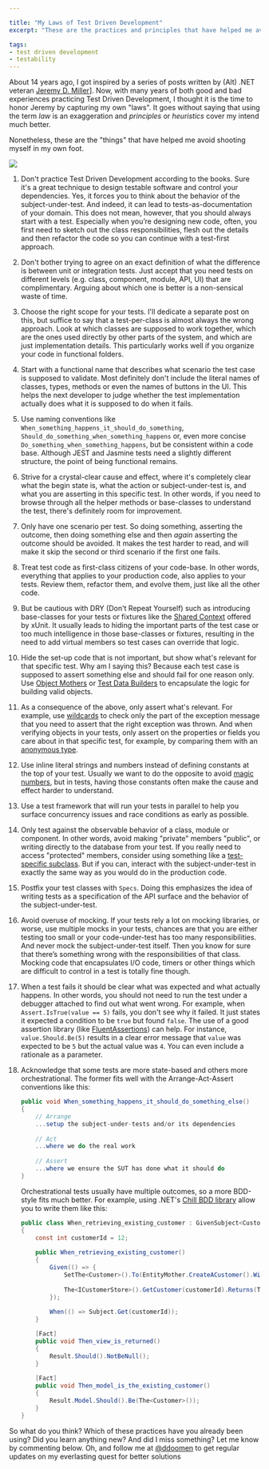 ```yaml
---

title: "My Laws of Test Driven Development"
excerpt: "These are the practices and principles that have helped me avoid shooting myself in my own foot while practicing Test Driven Development."

tags:
- test driven development
- testability
---
```


About 14 years ago, I got inspired by a series of posts written by (Alt) .NET veteran [Jeremy D. Miller](https://jeremydmiller.com/)]. Now, with many years of both good and bad experiences practicing Test Driven Development, I thought it is the time to honor Jeremy by capturing my own "laws". It goes without saying that using the term _law_ is an exaggeration and _principles_ or _heuristics_ cover my intend much better. 

Nonetheless, these are the "things" that have helped me avoid shooting myself in my own foot.

<img src="{{ site.url }}{{ site.baseurl }}/assets/images/posts/2021/laws.jpg" class="align-center"/> 

1. Don't practice Test Driven Development according to the books. Sure it's a great technique to design testable software and control your dependencies. Yes, it forces you to think about the behavior of the subject-under-test. And indeed, it can lead to tests-as-documentation of your domain. This does not mean, however, that you should always start with a test. Especially when you’re designing new code, often, you first need to sketch out the class responsibilities, flesh out the details and then refactor the code so you can continue with a test-first approach.

1. Don't bother trying to agree on an exact definition of what the difference is between unit or integration tests. Just accept that you need tests on different levels (e.g. class, component, module, API, UI) that are complimentary. Arguing about which one is better is a non-sensical waste of time.

1. Choose the right scope for your tests. I'll dedicate a separate post on this, but suffice to say that a test-per-class is almost always the wrong approach. Look at which classes are supposed to work together, which are the ones used directly by other parts of the system, and which are just implementation details. This particularly works well if you organize your code in functional folders. 

1. Start with a functional name that describes what scenario the test case is supposed to validate. Most definitely don't include the literal names of classes, types, methods or even the names of buttons in the UI. This helps the next developer to judge whether the test implementation actually does what it is supposed to do when it fails. 

1. Use naming conventions like `When_something_happens_it_should_do_something`, `Should_do_something_when_something_happens` or, even more concise `Do_something_when_something_happens`, but be consistent within a code base. Although JEST and Jasmine tests need a slightly different structure, the point of being functional remains. 

1. Strive for a crystal-clear cause and effect, where it's completely clear what the begin state is, what the action or subject-under-test is, and what you are asserting in this specific test. In other words, if you need to browse through all the helper methods or base-classes to understand the test, there's definitely room for improvement. 

1. Only have one scenario per test. So doing something, asserting the outcome, then doing something else and then _again_ asserting the outcome should be avoided. It makes the test harder to read, and will make it skip the second or third scenario if the first one fails. 

1. Treat test code as first-class citizens of your code-base. In other words, everything that applies to your production code, also applies to your tests. Review them, refactor them, and evolve them, just like all the other code.

1. But be cautious with DRY (Don't Repeat Yourself) such as introducing base-classes for your tests or fixtures like the [Shared Context](https://xunit.net/docs/shared-context) offered by xUnit. It usually leads to hiding the important parts of the test case or too much intelligence in those base-classes or fixtures, resulting in the need to add virtual members so test cases can override that logic. 

1. Hide the set-up code that is not important, but show what's relevant for that specific test. Why am I saying this? Because each test case is supposed to assert something else and should fail for one reason only. Use [Object Mothers](https://martinfowler.com/bliki/ObjectMother.html) or [Test Data Builders](http://www.natpryce.com/articles/000714.html) to encapsulate the logic for building valid objects. 

1. As a consequence of the above, only assert what's relevant. For example, use [wildcards](https://fluentassertions.com/exceptions/#:~:text=WithMessage%20to%20support-,wildcard,-expressions%20and%20match) to check only the part of the exception message that you need to assert that the right exception was thrown. And when verifying objects in your tests, only assert on the properties or fields you care about in that specific test, for example, by comparing them with an [anonymous type](https://github.com/fluentassertions/fluentassertions/blob/master/Tests/FluentAssertions.Specs/Equivalency/BasicEquivalencySpecs.cs#:~:text=When_specific_properties_have_been_specified_it_should_ignore_the_other_properties).

1. Use inline literal strings and numbers instead of defining constants at the top of your test. Usually we want to do the opposite to avoid [magic numbers](https://csharpcodingguidelines.com//maintainability-guidelines/#AV1515), but in tests, having those constants often make the cause and effect harder to understand. 

1. Use a test framework that will run your tests in parallel to help you surface concurrency issues and race conditions as early as possible. 

1. Only test against the observable behavior of a class, module or component. In other words, avoid making "private" members "public", or writing directly to the database from your test. If you really need to access "protected" members, consider using something like a [test-specific subclass](http://xunitpatterns.com/Test-Specific%20Subclass.html). But if you can, interact with the subject-under-test in exactly the same way as you would do in the production code.

1. Postfix your test classes with `Specs`. Doing this emphasizes the idea of writing tests as a specification of the API surface and the behavior of the subject-under-test.

1. Avoid overuse of mocking. If your tests rely a lot on mocking libraries, or worse, use multiple mocks in your tests, chances are that you are either testing too small or your code-under-test has too many responsibilities. And never mock the subject-under-test itself. Then you know for sure that there’s something wrong with the responsibilities of that class. Mocking code that encapsulates I/O code, timers or other things which are difficult to control in a test is totally fine though.

1. When a test fails it should be clear what was expected and what actually happens. In other words, you should not need to run the test under a debugger attached to find out what went wrong. For example, when `Assert.IsTrue(value == 5)` fails, you don't see why it failed. It just states it expected a condition to be `true` but found `false`. The use of a good assertion library (like [FluentAssertions](https://fluentassertions.com/)) can help. For instance, `value.Should.Be(5)` results in a clear error message that `value` was expected to be `5` but the actual value was `4`. You can even include a rationale as a parameter. 

1. Acknowledge that some tests are more state-based and others more orchestrational. The former fits well with the Arrange-Act-Assert conventions like this:

    ```csharp
    public void When_something_happens_it_should_do_something_else()
    {
        // Arrange
        ...setup the subject-under-tests and/or its dependencies
        
        // Act
        ...where we do the real work
        
        // Assert
        ...where we ensure the SUT has done what it should do
    }
    ```

    Orchestrational tests usually have multiple outcomes, so a more BDD-style fits much better. For example, using .NET's [Chill BDD library](https://chillbdd.com/) allow you to write them like this:

    ```csharp
    public class When_retrieving_existing_customer : GivenSubject<CustomerController, View> 
    {
        const int customerId = 12;
        
        public When_retrieving_existing_customer()
        {
            Given(() => {
                SetThe<Customer>().To(EntityMother.CreateACustomer().With(x => x.I = customerId));
            
                The<ICustomerStore>().GetCustomer(customerId).Returns(The<Customer>());
            });
            
            When(() => Subject.Get(customerId));
        }
    
        [Fact]
        public void Then_view_is_returned()
        {
            Result.Should().NotBeNull();
        }
        
        [Fact]
        public void Then_model_is_the_existing_customer()
        {
            Result.Model.Should().Be(The<Customer>());
        }
    }
    ```

So what do you think? Which of these practices have you already been using? Did you learn anything new? And did I miss something? Let me know by commenting below. Oh, and follow me at [@ddoomen](https://twitter.com/ddoomen) to get regular updates on my everlasting quest for better solutions
